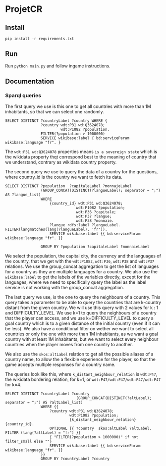 # ProjetCR

## Install

`pip install -r requirements.txt`

## Run

Run `python main.py` and follow ingame instructions.

## Documentation

### Sparql queries

The first query we use is this one to get all countries with more than 1M inhabitants, so that we can select one randomly.
```sparql
SELECT DISTINCT ?countryLabel ?country WHERE {   
                ?country wdt:P31 wd:Q3624078;
                         wdt:P1082 ?population.
                FILTER(?population > 1000000)
                SERVICE wikibase:label { bd:serviceParam wikibase:language "fr". }
```

The `wdt:P31 wd:Q3624078` properties means `is a sovereign state` which is the wikidata property thqt correspond best to the meaning of country that we understand, contrary as wikidata country property.


The second query we use to query the data of a country for the questions, where country_id is the country we want to fetch its data.

```sparql
SELECT DISTINCT ?population  ?capitaleLabel ?monnaieLabel 
                (GROUP_CONCAT(DISTINCT(?langueLabel); separator = ";") AS ?langue_list)
                WHERE    
                    {country_id} wdt:P31 wd:Q3624078;
                                wdt:P1082 ?population;
                                wdt:P36 ?capitale;
                                wdt:P37 ?langue;
                                wdt:P38 ?monnaie.
                    ?langue rdfs:label ?langueLabel. FILTER(langmatches(lang(?langueLabel), 'fr')).
                    SERVICE wikibase:label {{ bd:serviceParam wikibase:language "fr". }}
                
                GROUP BY ?population ?capitaleLabel ?monnaieLabel 
```

We select the population, the capital city, the currency and the languages of the country, that we get with the `wdt:P1082`, `wdt:P36`, `wdt:P38` and `wdt:P37` relations.
We use the group_concat aggregation to get the list of languages for a country as they are multiple languages for a country.
We also use the  `wikibase:label` to get the labels of the variables directly, except for the languages, where we need to specifically query the label as the label service is not working with the group_concat aggregation.


The last query we use, is the one to query the neighbours of a country. This query takes a parameter to be able to query the countries that are k-country distant from the given country. We will use this query with 2 values for k : 1 and DIFFICULTY_LEVEL. We use k=1 to query the neighbours of a country that the player can access, and we use k=DIFFICULTY_LEVEL to query a goal country which is to a given distance of the initial country (even if it can be less).
We also have a conditional filter on wether we want to select all countries or only the one with more than 1M inhabitants, as we want a goal country with at least 1M inhabitants, but we want to select every neighbour countries when the player moves from one country to another.

We also use the `skos:altLabel` relation to get all the possible aliases of a country name, to allow the a flexible experience for the player, so that the game accepts multiple responses for a country name.

The queries look like this, where `k_distant_neighbour_relation` is `wdt:P47`, the wikidata bordering relation, for k=1, or `wdt:P47/wdt:P47/wdt:P47/wdt:P47` for k=4.

```sparql
SELECT DISTINCT ?countryLabel ?country
                                (GROUP_CONCAT(DISTINCT(?altLabel); separator = ";") AS ?altLabel_list)  
                WHERE {{
                    ?country wdt:P31 wd:Q3624078;
                             wdt:P1082 ?population;
                             {k_distant_neighbour_relation} {country_id}.
                    OPTIONAL {{ ?country  skos:altLabel ?altLabel. FILTER (lang(?altLabel) = "fr") }}
                    { "FILTER(?population > 1000000)" if not filter_small else ""}
                    SERVICE wikibase:label {{ bd:serviceParam wikibase:language "fr". }}
                }}
                GROUP BY ?countryLabel ?country
```
